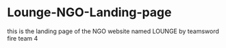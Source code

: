 # Lounge-NGO-Landing-page
this is the landing page of the NGO website named LOUNGE by teamsword fire team 4
